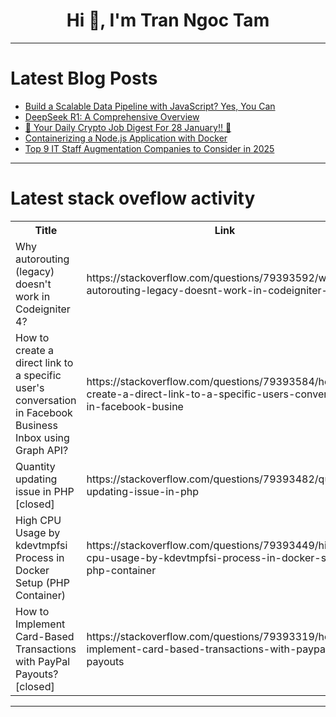 <h1 align="center">Hi 👋, I'm Tran Ngoc Tam</h1>

---

# Latest Blog Posts 
<!-- BLOG-POST-LIST:START -->
- [Build a Scalable Data Pipeline with JavaScript? Yes, You Can](https://dev.to/digitalminds/build-a-scalable-data-pipeline-with-javascript-yes-you-can-101j)
- [DeepSeek R1: A Comprehensive Overview](https://dev.to/simplr_sh/deepseek-r1-a-comprehensive-overview-3j0c)
- [🚀 Your Daily Crypto Job Digest For 28 January!! 🚀](https://dev.to/web3hires/your-daily-crypto-job-digest-for-28-january-lg9)
- [Containerizing a Node.js Application with Docker](https://dev.to/manthanank/containerizing-a-nodejs-application-with-docker-33dn)
- [Top 9 IT Staff Augmentation Companies to Consider in 2025](https://dev.to/dhruvil_joshi14/top-9-it-staff-augmentation-companies-to-consider-in-2025-55bn)
<!-- BLOG-POST-LIST:END -->

---

# Latest stack oveflow activity
<table>
  <tr><th>Title</th><th>Link</th></tr>
  <!-- STACKOVERFLOW:START --><tr><td>Why autorouting &lpar;legacy&rpar; doesn&#39;t work in Codeigniter 4?</td><td>https://stackoverflow.com/questions/79393592/why-autorouting-legacy-doesnt-work-in-codeigniter-4</td></tr><tr><td>How to create a direct link to a specific user&#39;s conversation in Facebook Business Inbox using Graph API?</td><td>https://stackoverflow.com/questions/79393584/how-to-create-a-direct-link-to-a-specific-users-conversation-in-facebook-busine</td></tr><tr><td>Quantity updating issue in PHP [closed]</td><td>https://stackoverflow.com/questions/79393482/quantity-updating-issue-in-php</td></tr><tr><td>High CPU Usage by kdevtmpfsi Process in Docker Setup &lpar;PHP Container&rpar;</td><td>https://stackoverflow.com/questions/79393449/high-cpu-usage-by-kdevtmpfsi-process-in-docker-setup-php-container</td></tr><tr><td>How to Implement Card-Based Transactions with PayPal Payouts? [closed]</td><td>https://stackoverflow.com/questions/79393319/how-to-implement-card-based-transactions-with-paypal-payouts</td></tr><!-- STACKOVERFLOW:END -->
</table>

---


